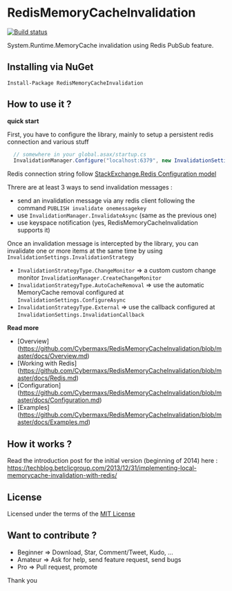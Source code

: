 RedisMemoryCacheInvalidation
============================

[![Build status](https://ci.appveyor.com/api/projects/status/o64bqf543kype8eq?svg=true)](https://ci.appveyor.com/project/Cybermaxs/redismemorycacheinvalidation)

System.Runtime.MemoryCache invalidation using Redis PubSub feature.


Installing via NuGet
---
```
Install-Package RedisMemoryCacheInvalidation
```


How to use it ?
---

__quick start__


First, you have to configure the library, mainly to setup a persistent redis connection and various stuff
```csharp
  // somewhere in your global.asax/startup.cs
  InvalidationManager.Configure("localhost:6379", new InvalidationSettings());
```
Redis connection string follow [StackExchange.Redis Configuration model](https://github.com/StackExchange/StackExchange.Redis/blob/master/Docs/Configuration.md)

Threre are at least 3 ways to send invalidation messages :
- send an invalidation message via any redis client following the command `PUBLISH invalidate onemessagekey`
- use `InvalidationManager.InvalidateAsync` (same as the previous one)
- use keyspace notification (yes, RedisMemoryCacheInvalidation supports it)

Once an invalidation message is intercepted by the library, you can invalidate one or more items at the same time by using `InvalidationSettings.InvalidationStrategy`
- `InvalidationStrategyType.ChangeMonitor` => a custom custom change monitor `InvalidationManager.CreateChangeMonitor`
- `InvalidationStrategyType.AutoCacheRemoval` => use the automatic MemoryCache removal configured at `InvalidationSettings.ConfigureAsync`
- `InvalidationStrategyType.External` => use the callback configured at `InvalidationSettings.InvalidationCallback`

__Read more__
- [Overview] (https://github.com/Cybermaxs/RedisMemoryCacheInvalidation/blob/master/docs/Overview.md)
- [Working with Redis] (https://github.com/Cybermaxs/RedisMemoryCacheInvalidation/blob/master/docs/Redis.md)
- [Configuration] (https://github.com/Cybermaxs/RedisMemoryCacheInvalidation/blob/master/docs/Configuration.md)
- [Examples] (https://github.com/Cybermaxs/RedisMemoryCacheInvalidation/blob/master/docs/Examples.md)

How it works ?
---
Read the introduction post for the initial version (beginning of 2014) here : https://techblog.betclicgroup.com/2013/12/31/implementing-local-memorycache-invalidation-with-redis/

License
---
Licensed under the terms of the [MIT License](http://opensource.org/licenses/MIT)

Want to contribute ?
---
- Beginner => Download, Star, Comment/Tweet, Kudo, ...
- Amateur => Ask for help, send feature request, send bugs
- Pro => Pull request, promote

Thank you
